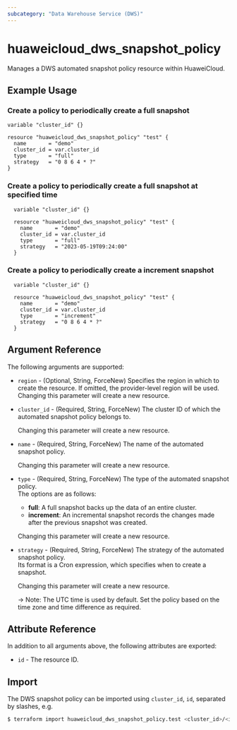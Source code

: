 ```yaml
---
subcategory: "Data Warehouse Service (DWS)"
---
```


# huaweicloud_dws_snapshot_policy

Manages a DWS automated snapshot policy resource within HuaweiCloud.  

## Example Usage

### Create a policy to periodically create a full snapshot

```hcl
variable "cluster_id" {}

resource "huaweicloud_dws_snapshot_policy" "test" {
  name       = "demo"
  cluster_id = var.cluster_id
  type       = "full"
  strategy   = "0 8 6 4 * ?"
}
```

### Create a policy to periodically create a full snapshot at specified time

```hcl
  variable "cluster_id" {}

  resource "huaweicloud_dws_snapshot_policy" "test" {
    name       = "demo"
    cluster_id = var.cluster_id
    type       = "full"
    strategy   = "2023-05-19T09:24:00"
  }
```

### Create a policy to periodically create a increment snapshot

```hcl
  variable "cluster_id" {}

  resource "huaweicloud_dws_snapshot_policy" "test" {
    name       = "demo"
    cluster_id = var.cluster_id
    type       = "increment"
    strategy   = "0 8 6 4 * ?"
  }
```

## Argument Reference

The following arguments are supported:

* `region` - (Optional, String, ForceNew) Specifies the region in which to create the resource.
  If omitted, the provider-level region will be used. Changing this parameter will create a new resource.

* `cluster_id` - (Required, String, ForceNew) The cluster ID of which the automated snapshot policy belongs to.

  Changing this parameter will create a new resource.

* `name` - (Required, String, ForceNew) The name of the automated snapshot policy.

  Changing this parameter will create a new resource.

* `type` - (Required, String, ForceNew) The type of the automated snapshot policy.  
  The options are as follows:
    + **full**: A full snapshot backs up the data of an entire cluster.
    + **increment**: An incremental snapshot records the changes made after the previous snapshot was created.

  Changing this parameter will create a new resource.

* `strategy` - (Required, String, ForceNew) The strategy of the automated snapshot policy.  
  Its format is a Cron expression, which specifies when to create a snapshot.

  Changing this parameter will create a new resource.

  -> Note: The UTC time is used by default. Set the policy based on the time zone and time difference as required.

## Attribute Reference

In addition to all arguments above, the following attributes are exported:

* `id` - The resource ID.

## Import

The DWS snapshot policy can be imported using `cluster_id`, `id`, separated by slashes, e.g.

```bash
$ terraform import huaweicloud_dws_snapshot_policy.test <cluster_id>/<id>
```
